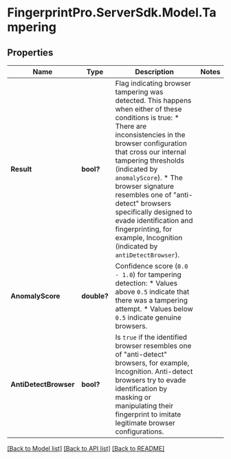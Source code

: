 # FingerprintPro.ServerSdk.Model.Tampering
## Properties

Name | Type | Description | Notes
------------ | ------------- | ------------- | -------------
**Result** | **bool?** | Flag indicating browser tampering was detected. This happens when either of these conditions is true:   * There are inconsistencies in the browser configuration that cross our internal tampering thresholds (indicated by `anomalyScore`).   * The browser signature resembles one of \"anti-detect\" browsers specifically designed to evade identification and fingerprinting, for example, Incognition (indicated by `antiDetectBrowser`).  | 
**AnomalyScore** | **double?** | Confidence score (`0.0 - 1.0`) for tampering detection:   * Values above `0.5` indicate that there was a tampering attempt.    * Values below `0.5` indicate genuine browsers.  | 
**AntiDetectBrowser** | **bool?** | Is `true` if the identified browser resembles one of \"anti-detect\" browsers, for example, Incognition.  Anti-detect browsers try to evade identification by masking or manipulating their fingerprint to imitate legitimate browser configurations. | 

[[Back to Model list]](../README.md#documentation-for-models) [[Back to API list]](../README.md#documentation-for-api-endpoints) [[Back to README]](../README.md)

